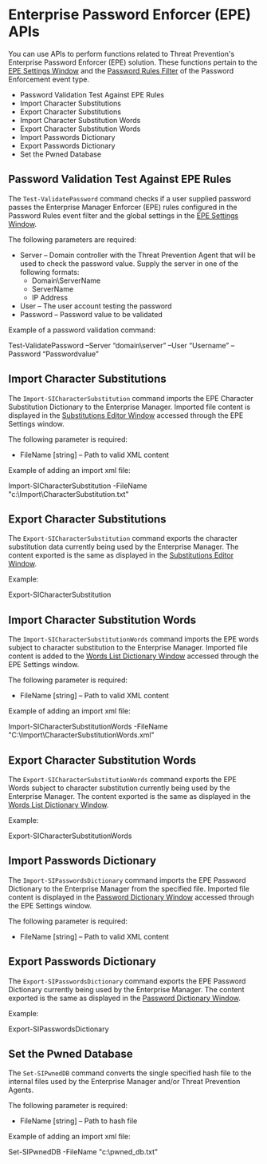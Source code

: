 # Enterprise Password Enforcer (EPE) APIs

You can use APIs to perform functions related to Threat Prevention's Enterprise Password Enforcer
(EPE) solution. These functions pertain to the
[EPE Settings Window](/docs/threatprevention/7.4/admin/configuration/epesettings.md)
and the
[Password Rules Filter](/docs/threatprevention/7.4/admin/policies/eventtype/passwordenforcement.md#password-rules-filter)
of the Password Enforcement event type.

- Password Validation Test Against EPE Rules
- Import Character Substitutions
- Export Character Substitutions
- Import Character Substitution Words
- Export Character Substitution Words
- Import Passwords Dictionary
- Export Passwords Dictionary
- Set the Pwned Database

## Password Validation Test Against EPE Rules

The `Test-ValidatePassword` command checks if a user supplied password passes the Enterprise Manager
Enforcer (EPE) rules configured in the Password Rules event filter and the global settings in the
[EPE Settings Window](/docs/threatprevention/7.4/admin/configuration/epesettings.md).

The following parameters are required:

- Server – Domain controller with the Threat Prevention Agent that will be used to check the
  password value. Supply the server in one of the following formats:
  - Domain\ServerName
  - ServerName
  - IP Address
- User – The user account testing the password
- Password – Password value to be validated

Example of a password validation command:

Test-ValidatePassword –Server “domain\server” –User “Username” –Password “Passwordvalue”

## Import Character Substitutions

The `Import-SICharacterSubstitution` command imports the EPE Character Substitution Dictionary to
the Enterprise Manager. Imported file content is displayed in the
[Substitutions Editor Window](/docs/threatprevention/7.4/admin/configuration/epesettings.md#substitutions-editor-window)
accessed through the EPE Settings window.

The following parameter is required:

- FileName [string] – Path to valid XML content

Example of adding an import xml file:

Import-SICharacterSubstitution -FileName "c:\Import\CharacterSubstitution.txt"

## Export Character Substitutions

The `Export-SICharacterSubstitution` command exports the character substitution data currently being
used by the Enterprise Manager. The content exported is the same as displayed in the
[Substitutions Editor Window](/docs/threatprevention/7.4/admin/configuration/epesettings.md#substitutions-editor-window).

Example:

Export-SICharacterSubstitution

## Import Character Substitution Words

The `Import-SICharacterSubstitutionWords` command imports the EPE words subject to character
substitution to the Enterprise Manager. Imported file content is added to the
[Words List Dictionary Window](/docs/threatprevention/7.4/admin/configuration/epesettings.md#words-list-dictionary-window)
accessed through the EPE Settings window.

The following parameter is required:

- FileName [string] – Path to valid XML content

Example of adding an import xml file:

Import-SICharacterSubstitutionWords -FileName "C:\Import\CharacterSubstitutionWords.xml"

## Export Character Substitution Words

The `Export-SICharacterSubstitutionWords` command exports the EPE Words subject to character
substitution currently being used by the Enterprise Manager. The content exported is the same as
displayed in the
[Words List Dictionary Window](/docs/threatprevention/7.4/admin/configuration/epesettings.md#words-list-dictionary-window).

Example:

Export-SICharacterSubstitutionWords

## Import Passwords Dictionary

The `Import-SIPasswordsDictionary` command imports the EPE Password Dictionary to the Enterprise
Manager from the specified file. Imported file content is displayed in the
[Password Dictionary Window](/docs/threatprevention/7.4/admin/configuration/epesettings.md#password-dictionary-window)
accessed through the EPE Settings window.

The following parameter is required:

- FileName [string] – Path to valid XML content

## Export Passwords Dictionary

The `Export-SIPasswordsDictionary` command exports the EPE Password Dictionary currently being used
by the Enterprise Manager. The content exported is the same as displayed in the
[Password Dictionary Window](/docs/threatprevention/7.4/admin/configuration/epesettings.md#password-dictionary-window).

Example:

Export-SIPasswordsDictionary

## Set the Pwned Database

The `Set-SIPwnedDB` command converts the single specified hash file to the internal files used by
the Enterprise Manager and/or Threat Prevention Agents.

The following parameter is required:

- FileName [string] – Path to hash file

Example of adding an import xml file:

Set-SIPwnedDB -FileName "c:\pwned_db.txt"
